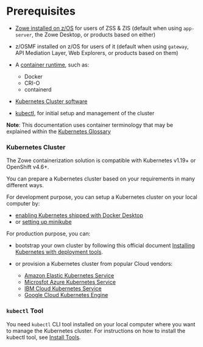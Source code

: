 # Prerequisites

* [Zowe installed on z/OS](install-zos.md) for users of ZSS & ZIS (default when using `app-server`, the Zowe Desktop, or products based on either)

* z/OSMF installed on z/OS for users of it (default when using `gateway`, API Mediation Layer, Web Explorers, or products based on them)

* A [container runtime](https://kubernetes.io/docs/setup/production-environment/container-runtimes/), such as:
  * Docker
  * CRI-O
  * containerd

* [Kubernetes Cluster software](#kubernetes-cluster)

* [kubectl](#kubectl-tool), for initial setup and management of the cluster

**Note**: This documentation uses container terminology that may be explained within the [Kubernetes Glossary](https://kubernetes.io/docs/reference/glossary/?fundamental=true)

### Kubernetes Cluster

The Zowe containerization solution is compatible with Kubernetes v1.19+ or OpenShift v4.6+.

You can prepare a Kubernetes cluster based on your requirements in many different ways.

For development purpose, you can setup a Kubernetes cluster on your local computer by:

* [enabling Kubernetes shipped with Docker Desktop](https://docs.docker.com/desktop/kubernetes/)
* or [setting up minikube](https://minikube.sigs.k8s.io/docs/start/)

For production purpose, you can:

* bootstrap your own cluster by following this official document [Installing Kubernetes with deployment tools](https://kubernetes.io/docs/setup/production-environment/tools/).

* or provision a Kubernetes cluster from popular Cloud vendors:
  * [Amazon Elastic Kubernetes Service](https://aws.amazon.com/eks/)
  * [Microsfot Azure Kubernetes Service](https://docs.microsoft.com/en-us/azure/aks/intro-kubernetes)
  * [IBM Cloud Kubernetes Service](https://www.ibm.com/ca-en/cloud/kubernetes-service)
  * [Google Cloud Kubernetes Engine](https://cloud.google.com/kubernetes-engine)

### `kubectl` Tool

You need `kubectl` CLI tool installed on your local computer where you want to manage the Kubernetes cluster. For instructions on how to install the kubectl tool, see [Install Tools](https://kubernetes.io/docs/tasks/tools/).

